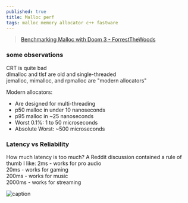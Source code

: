 ```yaml
---
published: true
title: Malloc perf
tags: malloc memory allocator c++ fastware
---
```

> [Benchmarking Malloc with Doom 3 - ForrestTheWoods](https://www.forrestthewoods.com/blog/benchmarking-malloc-with-doom3/)

### some observations
CRT is quite bad  
dlmalloc and tlsf are old and single-threaded  
jemalloc, mimalloc, and rpmalloc are "modern allocators"

Modern allocators:
- Are designed for multi-threading
- p50 malloc in under 10 nanoseconds
- p95 malloc in ~25 nanoseconds
- Worst 0.1%: 1 to 50 microseconds
- Absolute Worst: ~500 microseconds


### Latency vs Reliability
How much latency is too much? A Reddit discussion contained a rule of thumb I like:
2ms - works for pro audio  
20ms - works for gaming  
200ms - works for music  
2000ms - works for streaming   

![caption](https://www.forrestthewoods.com/blog/benchmarking-malloc-with-doom3/assets/img/header.png) 
